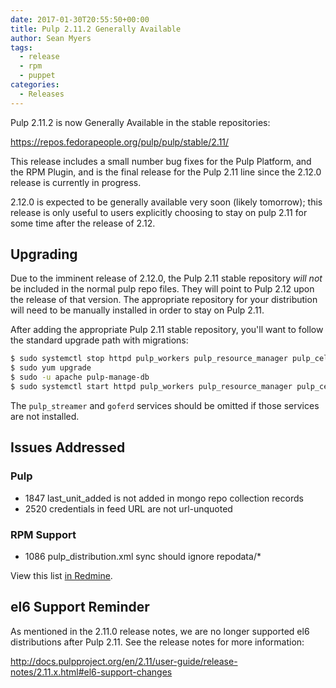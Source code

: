 ```yaml
---
date: 2017-01-30T20:55:50+00:00
title: Pulp 2.11.2 Generally Available
author: Sean Myers
tags:
  - release
  - rpm
  - puppet
categories:
  - Releases
---
```

<!-- more -->
Pulp 2.11.2 is now Generally Available in the stable repositories:

<https://repos.fedorapeople.org/pulp/pulp/stable/2.11/>

This release includes a small number bug fixes for the Pulp Platform, and the RPM Plugin,
and is the final release for the Pulp 2.11 line since the 2.12.0 release is currently in
progress.

2.12.0 is expected to be generally available very soon (likely tomorrow); this release is
only useful to users explicitly choosing to stay on pulp 2.11 for some time after the release
of 2.12.


## Upgrading

Due to the imminent release of 2.12.0, the Pulp 2.11 stable repository *will not* be included
in the normal pulp repo files. They will point to Pulp 2.12 upon the release of that version.
The appropriate repository for your distribution will need to be manually installed in order
to stay on Pulp 2.11.

After adding the appropriate Pulp 2.11 stable repository, you'll want to follow the standard
upgrade path with migrations:

```sh
$ sudo systemctl stop httpd pulp_workers pulp_resource_manager pulp_celerybeat pulp_streamer goferd
$ sudo yum upgrade
$ sudo -u apache pulp-manage-db
$ sudo systemctl start httpd pulp_workers pulp_resource_manager pulp_celerybeat pulp_streamer goferd
```

The `pulp_streamer` and `goferd` services should be omitted if those services are not installed.


## Issues Addressed

### Pulp

* 1847 last_unit_added is not added in mongo repo collection records
* 2520 credentials in feed URL are not url-unquoted

### RPM Support

* 1086 pulp_distribution.xml sync should ignore repodata/*

View this list [in Redmine](http://bit.ly/2k9Whiy).


## el6 Support Reminder

As mentioned in the 2.11.0 release notes, we are no longer supported el6 distributions
after Pulp 2.11. See the release notes for more information:

<http://docs.pulpproject.org/en/2.11/user-guide/release-notes/2.11.x.html#el6-support-changes>
